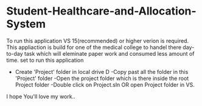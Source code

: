 # Student-Healthcare-and-Allocation-System
To run this application VS 15(recommended) or higher verion is required.
This appliaction is build for one of the medical college to handel there day-to-day task which will eleminate paper work and consumed less amount of time.
set to run this application
- Create 'Project' folder in local drive D
-Copy past all the folder in this 'Project' folder
-Open the project folder which is there inside the root Project folder
-Double click on Project.sln
OR
open Project folder in VS.

I hope You'll love my work..
